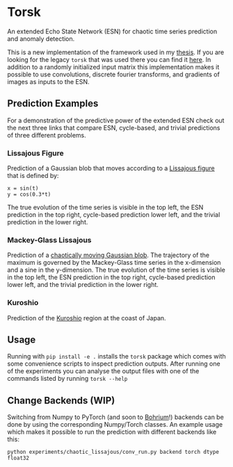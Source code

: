 # Torsk

An extended Echo State Network (ESN) for chaotic time series prediction and anomaly
detection.

This is a new implementation of the framework used in my [thesis](https://github.com/nmheim/thesis).
If you are looking for the legacy `torsk` that was used there you 
can find it [here](https://github.com/nmheim/torsk_archived).
In addition to a randomly initialized input matrix this implementation makes it
possible to use convolutions, discrete fourier transforms, and gradients of images
as inputs to the ESN.


## Prediction Examples

For a demonstration of the predictive power of the extended ESN check out
the next three links that compare ESN, cycle-based, and trivial predictions
of three different problems.

### Lissajous Figure

Prediction of a Gaussian blob that moves according to a [Lissajous figure](https://sid.erda.dk/share_redirect/FAtJdDbtah) that is
defined by:

    x = sin(t)
    y = cos(0.3*t)

The true evolution of the time series is visible in the top left,
the ESN prediction in the top right, cycle-based prediction lower left,
and the trivial prediction in the lower right.


### Mackey-Glass Lissajous

Prediction of a [chaotically moving Gaussian blob](https://sid.erda.dk/share_redirect/f4ZaRHe9kZ).
The trajectory of the maximum is governed by the Mackey-Glass time series in the x-dimension and a sine in the
y-dimension. The true evolution of the time series is visible in the top left,
the ESN prediction in the top right, cycle-based prediction lower left,
and the trivial prediction in the lower right.


### Kuroshio

Prediction of the [Kuroshio](https://sid.erda.dk/share_redirect/ALmNIfYwM5) region
at the coast of Japan.


## Usage

Running with `pip install -e .` installs the `torsk` package which comes with some
convenience scripts to inspect prediction outputs.
After running one of the experiments you can analyse the output files
with one of the commands listed by running `torsk --help`

## Change Backends (WIP)

Switching from Numpy to PyTorch (and soon to
[Bohrium](https://github.com/bh107/bohrium)!) backends can be done by using the
corresponding Numpy/Torch classes. An example usage
which makes it possible to run the prediction with different backends like
this:

    python experiments/chaotic_lissajous/conv_run.py backend torch dtype float32
